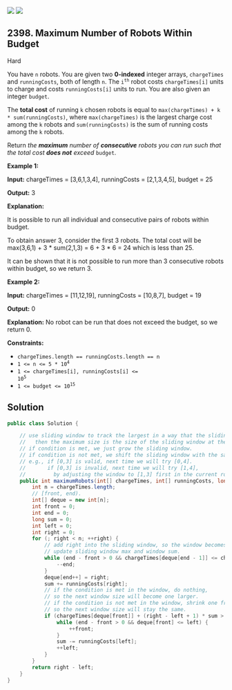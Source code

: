 [![](https://img.shields.io/github/stars/javadev/LeetCode-in-Java?label=Stars&style=flat-square)](https://github.com/javadev/LeetCode-in-Java)
[![](https://img.shields.io/github/forks/javadev/LeetCode-in-Java?label=Fork%20me%20on%20GitHub%20&style=flat-square)](https://github.com/javadev/LeetCode-in-Java/fork)

## 2398\. Maximum Number of Robots Within Budget

Hard

You have `n` robots. You are given two **0-indexed** integer arrays, `chargeTimes` and `runningCosts`, both of length `n`. The <code>i<sup>th</sup></code> robot costs `chargeTimes[i]` units to charge and costs `runningCosts[i]` units to run. You are also given an integer `budget`.

The **total cost** of running `k` chosen robots is equal to `max(chargeTimes) + k * sum(runningCosts)`, where `max(chargeTimes)` is the largest charge cost among the `k` robots and `sum(runningCosts)` is the sum of running costs among the `k` robots.

Return _the **maximum** number of **consecutive** robots you can run such that the total cost **does not** exceed_ `budget`.

**Example 1:**

**Input:** chargeTimes = [3,6,1,3,4], runningCosts = [2,1,3,4,5], budget = 25

**Output:** 3

**Explanation:**

It is possible to run all individual and consecutive pairs of robots within budget.

To obtain answer 3, consider the first 3 robots. The total cost will be max(3,6,1) + 3 \* sum(2,1,3) = 6 + 3 \* 6 = 24 which is less than 25.

It can be shown that it is not possible to run more than 3 consecutive robots within budget, so we return 3. 

**Example 2:**

**Input:** chargeTimes = [11,12,19], runningCosts = [10,8,7], budget = 19

**Output:** 0

**Explanation:** No robot can be run that does not exceed the budget, so we return 0. 

**Constraints:**

*   `chargeTimes.length == runningCosts.length == n`
*   <code>1 <= n <= 5 * 10<sup>4</sup></code>
*   <code>1 <= chargeTimes[i], runningCosts[i] <= 10<sup>5</sup></code>
*   <code>1 <= budget <= 10<sup>15</sup></code>

## Solution

```java
public class Solution {

    // use sliding window to track the largest in a way that the sliding window only grows.
    //   then the maximum size is the size of the sliding window at the end.
    // if condition is met, we just grow the sliding window.
    // if condition is not met, we shift the sliding window with the same size to the next position.
    // e.g., if [0,3] is valid, next time we will try [0,4].
    //       if [0,3] is invalid, next time we will try [1,4],
    //         by adjusting the window to [1,3] first in the current round.
    public int maximumRobots(int[] chargeTimes, int[] runningCosts, long budget) {
        int n = chargeTimes.length;
        // [front, end).
        int[] deque = new int[n];
        int front = 0;
        int end = 0;
        long sum = 0;
        int left = 0;
        int right = 0;
        for (; right < n; ++right) {
            // add right into the sliding window, so the window becomes [left, right].
            // update sliding window max and window sum.
            while (end - front > 0 && chargeTimes[deque[end - 1]] <= chargeTimes[right]) {
                --end;
            }
            deque[end++] = right;
            sum += runningCosts[right];
            // if the condition is met in the window, do nothing,
            // so the next window size will become one larger.
            // if the condition is not met in the window, shrink one from the front,
            // so the next window size will stay the same.
            if (chargeTimes[deque[front]] + (right - left + 1) * sum > budget) {
                while (end - front > 0 && deque[front] <= left) {
                    ++front;
                }
                sum -= runningCosts[left];
                ++left;
            }
        }
        return right - left;
    }
}
```